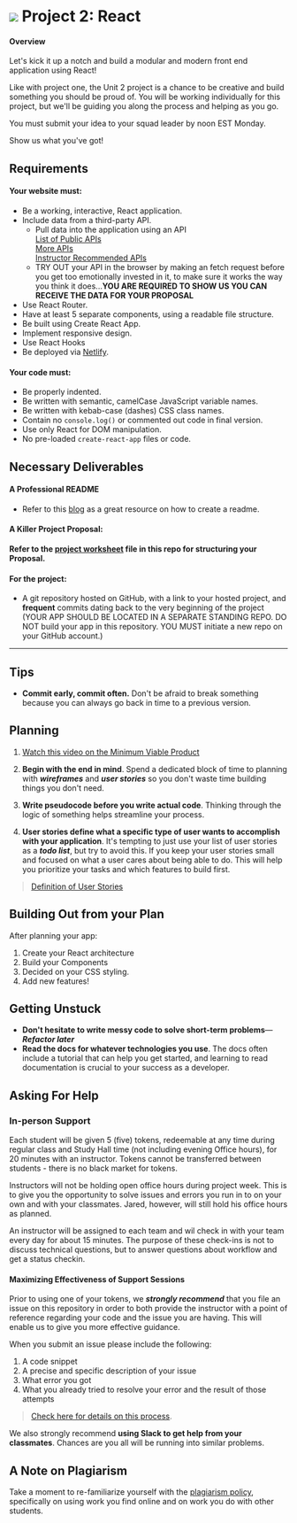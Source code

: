 # ![](https://ga-dash.s3.amazonaws.com/production/assets/logo-9f88ae6c9c3871690e33280fcf557f33.png) Project 2: React
#### Overview

Let's kick it up a notch and build a modular and modern front end application using React!

Like with project one, the Unit 2 project is a chance to be creative and build something you should be proud of. You will be working individually for this project, but we'll be guiding you along the process and helping as you go. 

You must submit your idea to your squad leader by noon EST Monday.

Show us what you've got!

## Requirements

#### Your website must:
- Be a working, interactive, React application.
- Include data from a third-party API.
    - Pull data into the application using an API  
        [List of Public APIs](https://github.com/toddmotto/public-apis)  
        [More APIs](https://github.com/abhishekbanthia/Public-APIs)  
	[Instructor Recommended APIs](https://git.generalassemb.ly/sei-nyc-pirates/apis)
    - TRY OUT your API in the browser by making an fetch request before you get too emotionally invested in it, to make sure it works the way you think it does...**YOU ARE REQUIRED TO SHOW US YOU CAN RECEIVE THE DATA FOR YOUR PROPOSAL**
- Use React Router.
- Have at least 5 separate components, using a readable file structure.
- Be built using Create React App.
- Implement responsive design.
- Use React Hooks
- Be deployed via [Netlify](https://www.netlify.com/).

#### Your code must:

- Be properly indented.  
- Be written with semantic, camelCase JavaScript variable names.  
- Be written with kebab-case (dashes) CSS class names.  
- Contain no `console.log()` or commented out code in final version.  
- Use only React for DOM manipulation.  
- No pre-loaded `create-react-app` files or code.

## Necessary Deliverables
#### A Professional README
- Refer to this [blog](https://medium.com/@meakaakka/a-beginners-guide-to-writing-a-kickass-readme-7ac01da88ab3) as a great resource on how to create a readme.

#### A Killer Project Proposal:
**Refer to the [project worksheet](/project-worksheet.md) file in this repo for structuring your Proposal.**

#### For the project:
- A git repository hosted on GitHub, with a link to your hosted project, and **frequent** commits dating back to the very beginning of the project (YOUR APP SHOULD BE LOCATED IN A SEPARATE STANDING REPO. DO NOT build your app in this repository. YOU MUST initiate a new repo on your GitHub account.) 

<hr>

## Tips

* **Commit early, commit often.**  Don't be afraid to break something because you can always go back in time to a previous version.

## Planning

1. [Watch this video on the Minimum Viable Product](https://www.youtube.com/watch?v=1FoCbbbcYT8)

2. **Begin with the end in mind**. Spend a dedicated block of time to planning with ***wireframes*** and ***user stories*** so you don't waste time building things you don't need.
3. **Write pseudocode before you write actual code**. Thinking through the logic of something helps streamline your process.
4. **User stories define what a specific type of user wants to accomplish with your application**. It's tempting to just use your list of user stories as a ***todo list***, but try to avoid this. If you keep your user stories small and focused on what a user cares about being able to do. This will help you prioritize your tasks and which features to build first.

> [Definition of User Stories](https://www.mountaingoatsoftware.com/agile/user-stories)

## Building Out from your Plan

After planning your app: 

1. Create your React architecture
2. Build your Components
3. Decided on your CSS styling.
3. Add new features!

## Getting Unstuck

* **Don't hesitate to write messy code to solve short-term problems**&mdash;***Refactor later***
* **Read the docs for whatever technologies you use**. The docs often include a tutorial that can help you get started, and learning to read documentation is crucial to your success as a developer.

## Asking For Help

### In-person Support

Each student will be given 5 (five) tokens, redeemable at any time during regular
class and Study Hall time (not including evening Office hours), for 20 minutes
with an instructor. Tokens cannot be transferred between students - there is no
black market for tokens.

Instructors will not be holding open office hours during project week. This is
to give you the opportunity to solve issues and errors you run in to on your own
and with your classmates. Jared, however, will still hold his office hours as planned.

An instructor will be assigned to each team and wil check in with your team
every day for about 15 minutes. The purpose of these check-ins is not to
discuss technical questions, but to answer questions about workflow and get a status checkin.

#### Maximizing Effectiveness of Support Sessions

Prior to using one of your tokens, we ***strongly recommend*** that you file an issue on this repository in order to both provide the instructor with a point of reference regarding your code and the issue you are having. This will enable us to give you more effective guidance.

When you submit an issue please include the following:

  1. A code snippet
  2. A precise and specific description of your issue
  3. What error you got
  4. What you already tried to resolve your error and the result of those attempts

> [Check here for details on this process](https://github.com/ga-dc/wdi12/blob/master/asking-for-help.md#during-project-weeks).

We also strongly recommend **using Slack to get help from your classmates**. Chances are you all will be running into similar problems.

## A Note on Plagiarism

Take a moment to re-familiarize yourself with the [plagiarism policy](https://git.generalassemb.ly/seir-1118/Administrative/blob/master/plagiarism.md), specifically on using work you find online and on work you do with other students.

